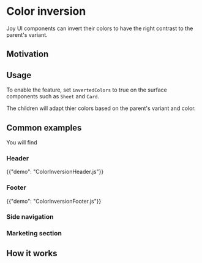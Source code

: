 # Color inversion

<p class="description">Joy UI components can invert their colors to have the right contrast to the parent's variant.</p>

## Motivation

## Usage

To enable the feature, set `invertedColors` to true on the surface components such as `Sheet` and `Card`.

The children will adapt thier colors based on the parent's variant and color.

<!-- demo that can changed between variants, colors -->

## Common examples

You will find

### Header

{{"demo": "ColorInversionHeader.js"}}

### Footer

{{"demo": "ColorInversionFooter.js"}}

### Side navigation

### Marketing section

## How it works
